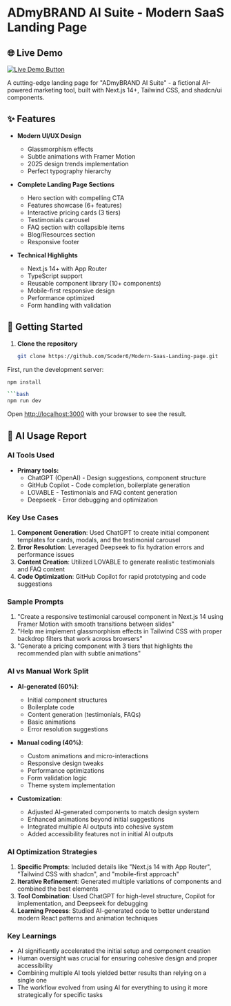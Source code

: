 # ADmyBRAND AI Suite - Modern SaaS Landing Page

## 🌐 Live Demo

[![Live Demo Button](https://img.shields.io/badge/View-Live_Demo-green?style=for-the-badge&logo=vercel)](https://admybrand-ai-suite.vercel.app)

A cutting-edge landing page for "ADmyBRAND AI Suite" - a fictional AI-powered marketing tool, built with Next.js 14+, Tailwind CSS, and shadcn/ui components.

## ✨ Features

- **Modern UI/UX Design**
  - Glassmorphism effects
  - Subtle animations with Framer Motion
  - 2025 design trends implementation
  - Perfect typography hierarchy

- **Complete Landing Page Sections**
  - Hero section with compelling CTA
  - Features showcase (6+ features)
  - Interactive pricing cards (3 tiers)
  - Testimonials carousel
  - FAQ section with collapsible items
  - Blog/Resources section
  - Responsive footer

- **Technical Highlights**
  - Next.js 14+ with App Router
  - TypeScript support
  - Reusable component library (10+ components)
  - Mobile-first responsive design
  - Performance optimized
  - Form handling with validation

## 🚀 Getting Started

1. **Clone the repository**

    ```bash
    git clone https://github.com/Scoder6/Modern-Saas-Landing-page.git

First, run the development server:

```bash
npm install

```bash
npm run dev

```

Open [http://localhost:3000](http://localhost:3000) with your browser to see the result.


## 🤖 AI Usage Report

### AI Tools Used
- **Primary tools:**
  - ChatGPT (OpenAI) - Design suggestions, component structure
  - GitHub Copilot - Code completion, boilerplate generation
  - LOVABLE - Testimonials and FAQ content generation
  - Deepseek - Error debugging and optimization

### Key Use Cases
1. **Component Generation**: Used ChatGPT to create initial component templates for cards, modals, and the testimonial carousel
2. **Error Resolution**: Leveraged Deepseek to fix hydration errors and performance issues
3. **Content Creation**: Utilized LOVABLE to generate realistic testimonials and FAQ content
4. **Code Optimization**: GitHub Copilot for rapid prototyping and code suggestions

### Sample Prompts
1. "Create a responsive testimonial carousel component in Next.js 14 using Framer Motion with smooth transitions between slides"
2. "Help me implement glassmorphism effects in Tailwind CSS with proper backdrop filters that work across browsers"
3. "Generate a pricing component with 3 tiers that highlights the recommended plan with subtle animations"

### AI vs Manual Work Split
- **AI-generated (60%)**:
  - Initial component structures
  - Boilerplate code
  - Content generation (testimonials, FAQs)
  - Basic animations
  - Error resolution suggestions

- **Manual coding (40%)**:
  - Custom animations and micro-interactions
  - Responsive design tweaks
  - Performance optimizations
  - Form validation logic
  - Theme system implementation

- **Customization**:
  - Adjusted AI-generated components to match design system
  - Enhanced animations beyond initial suggestions
  - Integrated multiple AI outputs into cohesive system
  - Added accessibility features not in initial AI outputs

### AI Optimization Strategies
1. **Specific Prompts**: Included details like "Next.js 14 with App Router", "Tailwind CSS with shadcn", and "mobile-first approach"
2. **Iterative Refinement**: Generated multiple variations of components and combined the best elements
3. **Tool Combination**: Used ChatGPT for high-level structure, Copilot for implementation, and Deepseek for debugging
4. **Learning Process**: Studied AI-generated code to better understand modern React patterns and animation techniques

### Key Learnings
- AI significantly accelerated the initial setup and component creation
- Human oversight was crucial for ensuring cohesive design and proper accessibility
- Combining multiple AI tools yielded better results than relying on a single one
- The workflow evolved from using AI for everything to using it more strategically for specific tasks